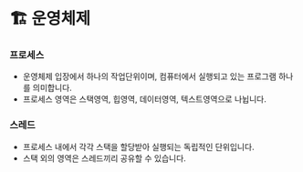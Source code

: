 # 🏗 운영체제

### 프로세스

- 운영체제 입장에서 하나의 작업단위이며, 컴퓨터에서 실행되고 있는 프로그램 하나를 의미합니다.
- 프로세스 영역은 스택영역, 힙영역, 데이터영역, 텍스트영역으로 나뉩니다.

### 스레드

- 프로세스 내에서 각각 스택을 할당받아 실행되는 독립적인 단위입니다.
- 스택 외의 영역은 스레드끼리 공유할 수 있습니다.
